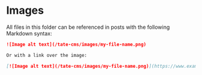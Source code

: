 # Images

All files in this folder can be referenced in posts with the following Markdown syntax:

```markdown
![Image alt text](/tate-cms/images/my-file-name.png)

Or with a link over the image:

[![Image alt text](/tate-cms/images/my-file-name.png)](https://www.example.com/)
```
